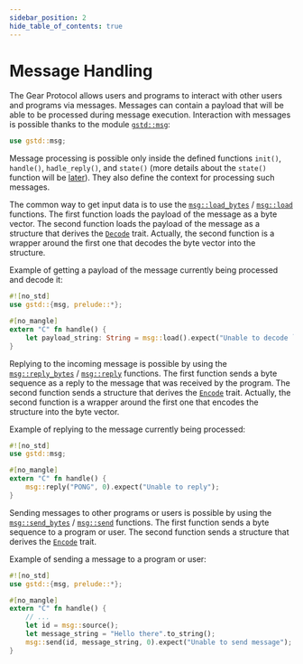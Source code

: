 ```yaml
---
sidebar_position: 2
hide_table_of_contents: true
---
```


# Message Handling

The Gear Protocol allows users and programs to interact with other users and programs via messages. Messages can contain a payload that will be able to be processed during message execution. Interaction with messages is possible thanks to the module [`gstd::msg`](https://docs.gear.rs/gstd/msg/index.html):

```rust
use gstd::msg;
```

Message processing is possible only inside the defined functions `init()`, `handle()`, `hadle_reply()`, and `state()` (more details about the `state()` function will be [later](../03-additional-features/access-state.md)). They also define the context for processing such messages.

The common way to get input data is to use the [`msg::load_bytes`](https://docs.gear.rs/gstd/msg/fn.load_bytes.html) / [`msg::load`](https://docs.gear.rs/gstd/msg/fn.load.html) functions. The first function loads the payload of the message as a byte vector. The second function loads the payload of the message as a structure that derives the [`Decode`](https://docs.rs/parity-scale-codec/latest/parity_scale_codec/trait.Decode.html) trait. Actually, the second function is a wrapper around the first one that decodes the byte vector into the structure.

Example of getting a payload of the message currently being processed and decode it:

```rust
#![no_std]
use gstd::{msg, prelude::*};

#[no_mangle]
extern "C" fn handle() {
    let payload_string: String = msg::load().expect("Unable to decode `String`");
}
```

Replying to the incoming message is possible by using the [`msg::reply_bytes`](https://docs.gear.rs/gstd/msg/fn.reply_bytes.html) / [`msg::reply`](https://docs.gear.rs/gstd/msg/fn.reply.html) functions. The first function sends a byte sequence as a reply to the message that was received by the program. The second function sends a structure that derives the [`Encode`](https://docs.rs/parity-scale-codec/latest/parity_scale_codec/trait.Encode.html) trait. Actually, the second function is a wrapper around the first one that encodes the structure into the byte vector.

Example of replying to the message currently being processed:

```rust
#![no_std]
use gstd::msg;

#[no_mangle]
extern "C" fn handle() {
    msg::reply("PONG", 0).expect("Unable to reply");
}
```

Sending messages to other programs or users is possible by using the [`msg::send_bytes`](https://docs.gear.rs/gstd/msg/fn.send_bytes.html) / [`msg::send`](https://docs.gear.rs/gstd/msg/fn.send.html) functions. The first function sends a byte sequence to a program or user. The second function sends a structure that derives the [`Encode`](https://docs.rs/parity-scale-codec/latest/parity_scale_codec/trait.Encode.html) trait.

Example of sending a message to a program or user:

```rust
#![no_std]
use gstd::{msg, prelude::*};

#[no_mangle]
extern "C" fn handle() {
    // ...
    let id = msg::source();
    let message_string = "Hello there".to_string();
    msg::send(id, message_string, 0).expect("Unable to send message");
}
```
